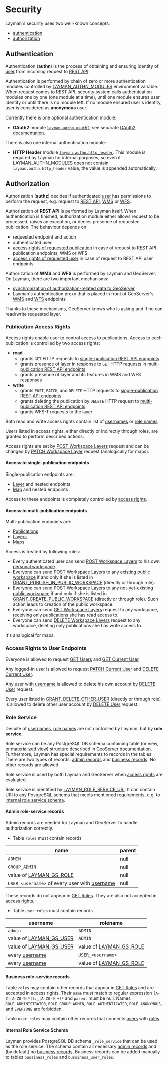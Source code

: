 # Security

Layman`s security uses two well-known concepts:
- [authentication](#authentication)
- [authorization](#authorization)


## Authentication

Authentication (**authn**) is the process of obtaining and ensuring identity of [user](models.md#user) from incoming request to [REST API](rest.md).

Authentication is performed by chain of zero or more authentication modules controlled by [LAYMAN_AUTHN_MODULES](env-settings.md#LAYMAN_AUTHN_MODULES) environment variable. When request comes to REST API, security system calls authentication modules one by one (one module at a time), until one module ensures user identity or until there is no module left. If no module ensured user`s identity, user is considered as **anonymous** user.

Currently there is one optional authentication module:
- **OAuth2** module [`layman.authn.oauth2`](../src/layman/authn/oauth2), see separate [OAuth2 documentation](oauth2/index.md).

There is also one internal authentication module:
- **HTTP Header** module [`layman.authn.http_header`](../src/layman/authn/http_header). This module is required by Layman for internal purposes, so even if LAYMAN_AUTHN_MODULES does not contain `layman.authn.http_header` value, the value is appended automatically.

## Authorization

Authorization (**authz**) decides if authenticated [user](models.md#user) has permissions to perform the request, e.g. request to [REST API](rest.md), [WMS](endpoints.md#web-map-service) or [WFS](endpoints.md#web-feature-service).

Authorization of **REST API** is performed by Layman itself. When authentication is finished, authorization module either allows request to be processed, raises an exception, or denies presence of requested publication. The behaviour depends on
- requested endpoint and action
- authenticated user
- [access rights of requested publication](#publication-access-rights) in case of request to REST API publication endpoints, WMS or WFS
- [access rights of requested user](#access-rights-to-user-endpoints) in case of request to REST API user endpoints

Authorization of **WMS** and **WFS** is performed by Layman and GeoServer. On Layman, there are two important mechanisms:
- [synchronization of authorization-related data to GeoServer](data-storage.md#geoserver)
- Layman's authentication proxy that is placed in front of GeoServer's [WMS](endpoints.md#web-map-service) and [WFS](endpoints.md#web-feature-service) endpoints

Thanks to these mechanisms, GeoServer knows who is asking and if he can read/write requested layer.

### Publication Access Rights
Access rights enable user to control access to publications. Access to each publication is controlled by two access rights:
- **read**
   - grants `GET` HTTP requests to [single-publication REST API endpoints](#access-to-single-publication-endpoints)
   - grants presence of layer in response to `GET` HTTP requests in [multi-publication REST API endpoints](#access-to-multi-publication-endpoints)
   - grants presence of layer and its features in WMS and WFS responses 
- **write**
   - grants `POST`, `PATCH`, and `DELETE` HTTP requests to [single-publication REST API endpoints](#access-to-single-publication-endpoints)
   - grants deleting the publication by `DELETE` HTTP request to [multi-publication REST API endpoints](#access-to-multi-publication-endpoints)
   - grants WFS-T requests to the layer

Both read and write access rights contain list of [usernames](models.md#username) or [role names](models.md#role).

Users listed in access rights, either directly or indirectly through roles, are granted to perform described actions.

Access rights are set by [POST Workspace Layers](rest.md#post-workspace-layers) request and can be changed by [PATCH Workspace Layer](rest.md#patch-workspace-layer) request (analogically for maps). 

#### Access to single-publication endpoints
Single-publication endpoints are:
- [Layer](rest.md#overview) and nested endpoints 
- [Map](rest.md#overview) and nested endpoints 

Access to these endpoints is completely controlled by [access rights](#publication-access-rights). 

#### Access to multi-publication endpoints
Multi-publication endpoints are:
- [Publications](rest.md#overview) 
- [Layers](rest.md#overview) 
- [Maps](rest.md#overview) 

Access is treated by following rules:
- Every authenticated user can send [POST Workspace Layers](rest.md#post-workspace-layers) to his own [personal workspace](models.md#personal-workspace).
- Everyone can send [POST Workspace Layers](rest.md#post-workspace-layers) to any existing [public workspace](models.md#public-workspace) if and only if she is listed in [GRANT_PUBLISH_IN_PUBLIC_WORKSPACE](env-settings.md#GRANT_PUBLISH_IN_PUBLIC_WORKSPACE) (directly or through role).
- Everyone can send [POST Workspace Layers](rest.md#post-workspace-layers) to any not-yet-existing [public workspace](models.md#public-workspace) if and only if she is listed in [GRANT_CREATE_PUBLIC_WORKSPACE](env-settings.md#GRANT_CREATE_PUBLIC_WORKSPACE) (directly or through role). Such action leads to creation of the public workspace.
- Everyone can send [GET Workspace Layers](rest.md#get-workspace-layers) request to any workspace, receiving only publications she has read access to.
- Everyone can send [DELETE Workspace Layers](rest.md#delete-workspace-layers) request to any workspace, deleting only publications she has write access to.

It's analogical for maps.

### Access Rights to User Endpoints
Everyone is allowed to request [GET Users](rest.md#get-users) and [GET Current User](rest.md#get-current-user).

Any logged-in user is allowed to request [PATCH Current User](rest.md#patch-current-user) and [DELETE Current User](rest.md#delete-current-user).

Any user with [username](models.md#username) is allowed to delete his own account by [DELETE User](rest.md#delete-user) request.

Every user listed in [GRANT_DELETE_OTHER_USER](env-settings.md#grant_delete_other_user) (directly or through role) is allowed to delete other user account by [DELETE User](rest.md#delete-user) request.

### Role Service
Despite of [usernames](models.md#username), [role names](models.md#role) are not controlled by Layman, but by **role service**.

Role service can be any PostgreSQL DB schema containing table (or view, or materialized view) structure described in [GeoServer documentation](https://docs.geoserver.org/2.26.x/en/user/security/usergrouprole/roleservices.html#jdbc-role-service). Furthermore, Layman has special requirements to records in the tables. There are two types of records: [admin records](#admin-role-service-records) and [business records](#business-role-service-records). No other records are allowed.

Role service is used by both Layman and GeoServer when [access rights](#publication-access-rights) are evaluated.

Role service is identified by [LAYMAN_ROLE_SERVICE_URI](env-settings.md#LAYMAN_ROLE_SERVICE_URI). It can contain URI to any PostgreSQL schema that meets mentioned requirements, e.g. to [internal role service schema](#internal-role-service-schema).

#### Admin role-service records

Admin records are needed for Layman and GeoServer to handle authorization correctly.

- Table `roles` must contain records

| name                                                                | parent |
|---------------------------------------------------------------------|--------|
| `ADMIN`                                                             | null   |
| `GROUP_ADMIN`                                                       | null   |
| value of [LAYMAN_GS_ROLE](./env-settings.md#LAYMAN_GS_ROLE)         | null   |
| `USER_<username>` of every user with [username](models.md#username) | null   |

These records do not appear in [GET Roles](rest.md#get-roles). They are also not accepted in access rights.

- Table `user_roles` must contain records

| username                                                                                         | rolename |
|--------------------------------------------------------------------------------------------------|----------|
| `admin`                                                                                          | `ADMIN`  |
| value of [LAYMAN_GS_USER](./env-settings.md#LAYMAN_GS_USER)                                      | `ADMIN`  |
| value of [LAYMAN_GS_USER](./env-settings.md#LAYMAN_GS_USER)                                      | value of [LAYMAN_GS_ROLE](./env-settings.md#LAYMAN_GS_ROLE) |
| every [username](models.md#username)| `USER_<username>` |
| every [username](models.md#username)| value of [LAYMAN_GS_ROLE](./env-settings.md#LAYMAN_GS_ROLE) |

#### Business role-service records

Table `roles` may contain other records that appear in [GET Roles](rest.md#get-roles) and are accepted in access rights. Their `name` must match to regular expression `[A-Z][A-Z0-9]*(?:_[A-Z0-9]+)*` and `parent` must be null. Names `ROLE_ADMINISTRATOR`, `ROLE_GROUP_ADMIN`, `ROLE_AUTHENTICATED`, `ROLE_ANONYMOUS`, and `EVERYONE` are forbidden.

Table `user_roles` may contain other records that connects [users](models.md#user) with [roles](#role-service).

#### Internal Role Service Schema
Layman provides PostgreSQL DB schema `_role_service` that can be used as the role service. The schema contain all necessary [admin records](#admin-role-service-records) and (by default) no [business records](#business-role-service-records). Business records can be added manually to tables `bussiness_roles` and `bussiness_user_roles`.

